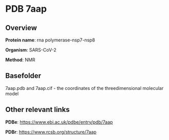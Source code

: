 # PDB 7aap

## Overview

**Protein name**: rna polymerase-nsp7-nsp8

**Organism**: SARS-CoV-2

**Method**: NMR



## Basefolder

7aap.pdb and 7aap.cif - the coordinates of the threedimensional molecular model



## Other relevant links 
**PDBe**:  https://www.ebi.ac.uk/pdbe/entry/pdb/7aap
 
**PDBr**: https://www.rcsb.org/structure/7aap 
